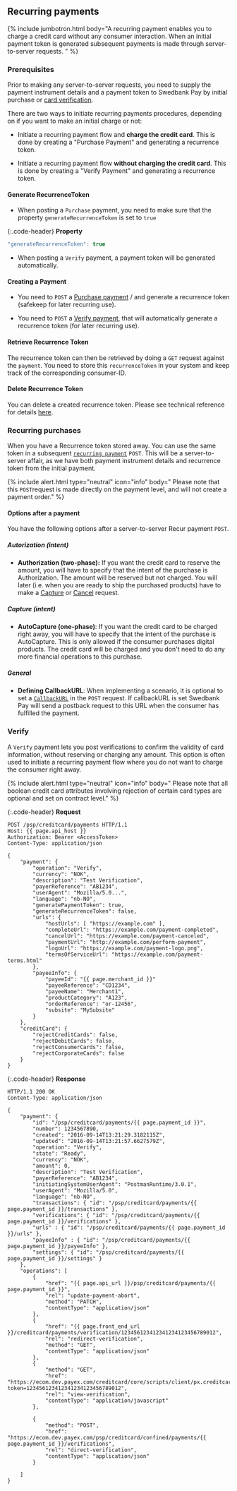## Recurring payments

{% include jumbotron.html body="A recurring payment enables you to charge a
credit card without any consumer interaction. When an initial payment token is
generated subsequent payments is made through server-to-server requests. " %}

### Prerequisites

Prior to making any server-to-server requests, you need to supply the payment
instrument details and a payment token to Swedbank Pay by initial purchase or
[card verification][payment-verify].

There are two ways to initiate recurring payments procedures,
depending on if you want to make an initial charge or not:

* Initiate a recurring payment flow and **charge the credit card**.
  This is done by creating a "Purchase Payment" and generating a
  recurrence token.

* Initiate a recurring payment flow **without charging the credit card**.
  This is done by creating  a "Verify Payment" and generating a recurrence
  token.

#### Generate RecurrenceToken

* When posting a `Purchase` payment, you need to make sure that the property
  `generateRecurrenceToken` is set to `true`

{:.code-header}
**Property**

```js
"generateRecurrenceToken": true
```

* When posting a `Verify` payment, a payment token will be generated
  automatically.

#### Creating a Payment

* You need to `POST` a [Purchase payment][card-payment-purchase] / and
  generate a recurrence token (safekeep for later recurring use).

* You need to `POST` a [Verify payment][payment-verify], that will
  automatically generate a recurrence token (for later recurring use).

#### Retrieve Recurrence Token

The recurrence token can then be retrieved by doing a `GET` request against the
`payment`. You need to store this `recurrenceToken` in your system and keep
track of the corresponding consumer-ID.

#### Delete Recurrence Token

You can delete a created recurrence token.
Please see technical reference for details
[here][card-payments-remove-payment-token].

### Recurring purchases

When you have a Recurrence token stored away. You can use the same token in a
subsequent [`recurring payment`][card-payment-recur] `POST`.
This will be a server-to-server affair, as we have both payment instrument
details and recurrence token from the initial payment.

{% include alert.html type="neutral" icon="info" body="
Please note that this `POST`request is made directly on the payment level,
and will not create a payment order." %}

#### Options after a payment

You have the following options after a server-to-server Recur payment `POST`.

##### Autorization (intent)

* **Authorization (two-phase):** If you want the credit card to reserve the
  amount, you will have to specify that the intent of the purchase is
  Authorization.
  The amount will be reserved but not charged.
  You will later (i.e. when you are ready to ship the purchased products)
  have to make a [Capture][card-payment-capture] or
  [Cancel][card-payment-cancel] request.

##### Capture (intent)

* **AutoCapture (one-phase)**: If you want the credit card to be charged right
  away, you will have to specify that the intent of the purchase is AutoCapture.
  This is only allowed if the consumer purchases digital products. The credit
  card will be charged and you don't need to do any more financial operations to
  this purchase.​​​​​

##### General

* **Defining CallbackURL**: When implementing a scenario,
  it is optional to set a [`CallbackURL`][technical-reference-callback]
  in the `POST` request.
  If callbackURL is set Swedbank Pay will send a postback request to this URL
  when the consumer has fulfilled the payment.

### Verify

A `Verify` payment lets you post verifications to confirm the validity of
card information, without reserving or charging any amount.
This option is often used to initiate a recurring payment
flow where you do not want to charge the consumer right away.

{% include alert.html type="neutral" icon="info" body="
Please note that all boolean credit card attributes involving rejection of
certain card types are optional and set on contract level." %}

{:.code-header}
**Request**

```http
POST /psp/creditcard/payments HTTP/1.1
Host: {{ page.api_host }}
Authorization: Bearer <AccessToken>
Content-Type: application/json

{
    "payment": {
        "operation": "Verify",
        "currency": "NOK",
        "description": "Test Verification",
        "payerReference": "AB1234",
        "userAgent": "Mozilla/5.0...",
        "language": "nb-NO",
        "generatePaymentToken": true,
        "generateRecurrenceToken": false,
        "urls": {
            "hostUrls": [ "https://example.com" ],
            "completeUrl": "https://example.com/payment-completed",
            "cancelUrl": "https://example.com/payment-canceled",
            "paymentUrl": "http://example.com/perform-payment",
            "logoUrl": "https://example.com/payment-logo.png",
            "termsOfServiceUrl": "https://example.com/payment-terms.html"
        },
        "payeeInfo": {
            "payeeId": "{{ page.merchant_id }}"
            "payeeReference": "CD1234",
            "payeeName": "Merchant1",
            "productCategory": "A123",
            "orderReference": "or-12456",
            "subsite": "MySubsite"
        }
    },
    "creditCard": {
        "rejectCreditCards": false,
        "rejectDebitCards": false,
        "rejectConsumerCards": false,
        "rejectCorporateCards": false
    }
}
```

{:.code-header}
**Response**

```http
HTTP/1.1 200 OK
Content-Type: application/json

{
    "payment": {
        "id": "/psp/creditcard/payments/{{ page.payment_id }}",
        "number": 1234567890,
        "created": "2016-09-14T13:21:29.3182115Z",
        "updated": "2016-09-14T13:21:57.6627579Z",
        "operation": "Verify",
        "state": "Ready",
        "currency": "NOK",
        "amount": 0,
        "description": "Test Verification",
        "payerReference": "AB1234",
        "initiatingSystemUserAgent": "PostmanRuntime/3.0.1",
        "userAgent": "Mozilla/5.0",
        "language": "nb-NO",
        "transactions": { "id": "/psp/creditcard/payments/{{ page.payment_id }}/transactions" },
        "verifications": { "id": "/psp/creditcard/payments/{{ page.payment_id }}/verifications" },
        "urls" : { "id": "/psp/creditcard/payments/{{ page.payment_id }}/urls" },
        "payeeInfo" : { "id": "/psp/creditcard/payments/{{ page.payment_id }}/payeeInfo" },
        "settings": { "id": "/psp/creditcard/payments/{{ page.payment_id }}/settings" }
    },
    "operations": [
        {
            "href": "{{ page.api_url }}/psp/creditcard/payments/{{ page.payment_id }}",
            "rel": "update-payment-abort",
            "method": "PATCH",
            "contentType": "application/json"
        },
        {
            "href": "{{ page.front_end_url }}/creditcard/payments/verification/123456123412341234123456789012",
            "rel": "redirect-verification",
            "method": "GET",
            "contentType": "application/json"
        },
        {
            "method": "GET",
            "href": "https://ecom.dev.payex.com/creditcard/core/scripts/client/px.creditcard.client.js?token=123456123412341234123456789012",
            "rel": "view-verification",
            "contentType": "application/javascript"
        },

        {
            "method": "POST",
            "href": "https://ecom.dev.payex.com/psp/creditcard/confined/payments/{{ page.payment_id }}/verifications",
            "rel": "direct-verification",
            "contentType": "application/json"
        }

    ]
}
```

[payment-verify]: #verify
[card-payment-purchase]: #create-payment
[card-payment-recur]: #recurring-payments
[card-payment-capture]: #capture-sequence
[card-payment-cancel]: #cancel-sequence
[card-payments-remove-payment-token]: #delete-payment-token
[technical-reference-callback]: /other-features#callback

